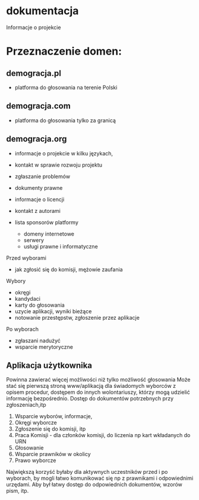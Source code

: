 # dokumentacja
Informacje o projekcie

# Przeznaczenie domen:


## demogracja.pl
+ platforma do głosowania na terenie Polski

## demogracja.com
+ platforma do głosowania tylko za granicą


## demogracja.org
+ informacje o projekcie w kilku językach,
+ kontakt w sprawie rozwoju projektu 
+ zgłaszanie problemów
+ dokumenty prawne
+ informacje o licencji
+ kontakt z autorami

+ lista sponsorów platformy
  + domeny internetowe
  + serwery
  + usługi prawne i informatyczne

Przed wyborami
+ jak zgłosić się do komisji, mężowie zaufania

Wybory
+ okręgi
+ kandydaci
+ karty do głosowania
+ uzycie aplikacji, wyniki bieżące
+ notowanie przestępstw, zgłoszenie przez aplikacje

Po wyborach
+ zgłaszani nadużyć
+ wsparcie merytoryczne



## Aplikacja użytkownika

Powinna zawierać więcej możliwości niż tylko możliwość głosowania
Może stać się pierwszą stroną www/aplikacją dla świadomych wyborców z opisem procedur, dostępem do innych wolontariuszy, którzy mogą udzielić informację bezpośrednio.
Dostęp do dokumentów potrzebnych przy zgłoszeniach,itp


1. Wsparcie wyborów, informacje, 
2. Okręgi wyborcze 
3. Zgłoszenie się do komisji, itp
4. Praca Komisji - dla członków komisji, do liczenia np kart wkładanych do URN
5. Głosowanie
6. Wsparcie prawników w okolicy
7. Prawo wyborcze

Największą korzyść byłaby dla aktywnych uczestników przed i po wyborach, by mogli łatwo komunikować się np z prawnikami i odpowiednimi urzędami.
Aby był łatwy dostęp do odpowiednich dokumentów, wzorów pism, itp.

